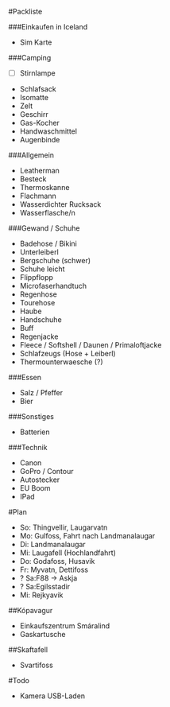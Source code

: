 #Packliste


###Einkaufen in Iceland
* Sim Karte

###Camping
* [ ] Stirnlampe
* Schlafsack
* Isomatte
* Zelt
* Geschirr
* Gas-Kocher
* Handwaschmittel
* Augenbinde

###Allgemein
* Leatherman
* Besteck
* Thermoskanne
* Flachmann
* Wasserdichter Rucksack
* Wasserflasche/n



###Gewand / Schuhe
* Badehose / Bikini
* Unterleiberl
* Bergschuhe (schwer)
* Schuhe leicht
* Flippflopp
* Microfaserhandtuch
* Regenhose
* Tourehose
* Haube
* Handschuhe
* Buff
* Regenjacke
* Fleece / Softshell / Daunen / Primaloftjacke
* Schlafzeugs (Hose + Leiberl)
* Thermounterwaesche (?)

###Essen
* Salz / Pfeffer
* Bier

###Sonstiges
* Batterien

###Technik
* Canon
* GoPro / Contour
* Autostecker
* EU Boom
* IPad


#Plan

* So: Thingvellir, Laugarvatn
* Mo: Gulfoss, Fahrt nach Landmanalaugar
* Di: Landmanalaugar
* Mi: Laugafell (Hochlandfahrt)
* Do: Godafoss, Husavik
* Fr: Myvatn, Dettifoss
* ? Sa:F88 -> Askja
* ? Sa:Egilsstadir
* Mi: Rejkyavik

##Kópavagur
* Einkaufszentrum Smáralind
* Gaskartusche

##Skaftafell
* Svartifoss 

#Todo
* Kamera USB-Laden